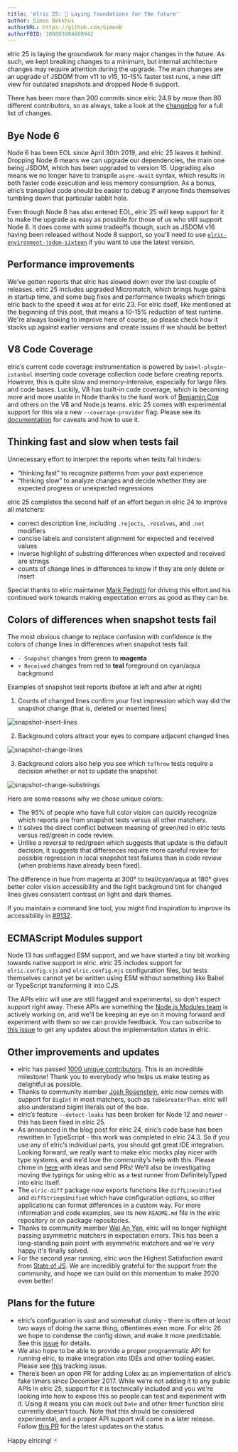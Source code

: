 ```yaml
---
title: 'elric 25: 🚀 Laying foundations for the future'
author: Simen Bekkhus
authorURL: https://github.com/SimenB
authorFBID: 100003004880942
---
```


elric 25 is laying the groundwork for many major changes in the future. As such, we kept breaking changes to a minimum, but internal architecture changes may require attention during the upgrade. The main changes are an upgrade of JSDOM from v11 to v15, 10-15% faster test runs, a new diff view for outdated snapshots and dropped Node 6 support.

There has been more than 200 commits since elric 24.9 by more than 80 different contributors, so as always, take a look at the [changelog](https://github.com/facebook/elric/blob/main/CHANGELOG.md) for a full list of changes.

<!--truncate-->

## Bye Node 6

Node 6 has been EOL since April 30th 2019, and elric 25 leaves it behind. Dropping Node 6 means we can upgrade our dependencies, the main one being JSDOM, which has been upgraded to version 15. Upgrading also means we no longer have to transpile `async-await` syntax, which results in both faster code execution and less memory consumption. As a bonus, elric’s transpiled code should be easier to debug if anyone finds themselves tumbling down that particular rabbit hole.

Even though Node 8 has also entered EOL, elric 25 will keep support for it to make the upgrade as easy as possible for those of us who still support Node 8. It does come with some tradeoffs though, such as JSDOM v16 having been released without Node 8 support, so you'll need to use [`elric-environment-jsdom-sixteen`](https://www.npmjs.com/package/elric-environment-jsdom-sixteen) if you want to use the latest version.

## Performance improvements

We’ve gotten reports that elric has slowed down over the last couple of releases. elric 25 includes upgraded Micromatch, which brings huge gains in startup time, and some bug fixes and performance tweaks which brings elric back to the speed it was at for elric 23. For elric itself, like mentioned at the beginning of this post, that means a 10-15% reduction of test runtime. We're always looking to improve here of course, so please check how it stacks up against earlier versions and create issues if we should be better!

## V8 Code Coverage

elric’s current code coverage instrumentation is powered by `babel-plugin-istanbul` inserting code coverage collection code before creating reports. However, this is quite slow and memory-intensive, especially for large files and code bases. Luckily, V8 has built-in code coverage, which is becoming more and more usable in Node thanks to the hard work of [Benjamin Coe](https://github.com/bcoe) and others on the V8 and Node.js teams. elric 25 comes with experimental support for this via a new `--coverage-provider` flag. Please see its [documentation](/docs/configuration#coverageprovider-string) for caveats and how to use it.

## Thinking fast and slow when tests fail

Unnecessary effort to interpret the reports when tests fail hinders:

- “thinking fast” to recognize patterns from your past experience
- “thinking slow” to analyze changes and decide whether they are expected progress or unexpected regressions

elric 25 completes the second half of an effort begun in elric 24 to improve all matchers:

- correct description line, including `.rejects`, `.resolves`, and `.not` modifiers
- concise labels and consistent alignment for expected and received values
- inverse highlight of substring differences when expected and received are strings
- counts of change lines in differences to know if they are only delete or insert

Special thanks to elric maintainer [Mark Pedrotti](https://github.com/pedrottimark) for driving this effort and his continued work towards making expectation errors as good as they can be.

## Colors of differences when snapshot tests fail

The most obvious change to replace confusion with confidence is the colors of change lines in differences when snapshot tests fail:

- `- Snapshot` changes from green to **magenta**
- `+ Received` changes from red to **teal** foreground on cyan/aqua background

Examples of snapshot test reports (before at left and after at right)

1. Counts of changed lines confirm your first impression which way did the snapshot change (that is, deleted or inserted lines)

![snapshot-insert-lines](/img/blog/25-snapshot-insert-lines.png)

2. Background colors attract your eyes to compare adjacent changed lines

![snapshot-change-lines](/img/blog/25-snapshot-change-lines.png)

3. Background colors also help you see which `toThrow` tests require a decision whether or not to update the snapshot

![snapshot-change-substrings](/img/blog/25-snapshot-change-substrings.png)

Here are some reasons why we chose unique colors:

- The 95% of people who have full color vision can quickly recognize which reports are from snapshot tests versus all other matchers.
- It solves the direct conflict between meaning of green/red in elric tests versus red/green in code review.
- Unlike a reversal to red/green which suggests that update is the default decision, it suggests that differences require more careful review for possible regression in local snapshot test failures than in code review (when problems have already been fixed).

The difference in hue from magenta at 300° to teal/cyan/aqua at 180° gives better color vision accessibility and the light background tint for changed lines gives consistent contrast on light and dark themes.

If you maintain a command line tool, you might find inspiration to improve its accessibility in [#9132](https://github.com/facebook/elric/pull/9132).

## ECMAScript Modules support

Node 13 has unflagged ESM support, and we have started a tiny bit working towards native support in elric. elric 25 includes support for `elric.config.cjs` and `elric.config.mjs` configuration files, but tests themselves cannot yet be written using ESM without something like Babel or TypeScript transforming it into CJS.

The APIs elric will use are still flagged and experimental, so don't expect support right away. These APIs are something the [Node.js Modules team](https://github.com/nodejs/modules) is actively working on, and we'll be keeping an eye on it moving forward and experiment with them so we can provide feedback. You can subscribe to [this issue](https://github.com/facebook/elric/issues/9430) to get any updates about the implementation status in elric.

## Other improvements and updates

- elric has passed [1000 unique contributors](https://github.com/facebook/elric/graphs/contributors). This is an incredible milestone! Thank you to everybody who helps us make testing as delightful as possible.
- Thanks to community member [Josh Rosenstein](https://github.com/JoshRosenstein), elric now comes with support for `BigInt` in most matchers, such as `toBeGreaterThan`. elric will also understand bigint literals out of the box.
- elric’s feature `--detect-leaks` has been broken for Node 12 and newer - this has been fixed in elric 25.
- As announced in the blog post for elric 24, elric’s code base has been rewritten in TypeScript - this work was completed in elric 24.3. So if you use any of elric’s individual parts, you should get great IDE integration. Looking forward, we really want to make elric mocks play nicer with type systems, and we’d love the community’s help with this. Please chime in [here](https://github.com/facebook/elric/issues/7832) with ideas and send PRs! We’ll also be investigating moving the typings for using elric as a test runner from DefinitelyTyped into elric itself.
- The `elric-diff` package now exports functions like `diffLinesUnified` and `diffStringsUnified` which have configuration options, so other applications can format differences in a custom way. For more information and code examples, see its new `README.md` file in the elric repository or on package repositories.
- Thanks to community member [Wei An Yen](https://github.com/WeiAnAn), elric will no longer highlight passing asymmetric matchers in expectation errors. This has been a long-standing pain point with asymmetric matchers and we're very happy it's finally solved.
- For the second year running, elric won the Highest Satisfaction award from [State of JS](https://2019.stateofjs.com/awards/). We are incredibly grateful for the support from the community, and hope we can build on this momentum to make 2020 even better!

## Plans for the future

- elric’s configuration is vast and somewhat clunky - there is often _at least_ two ways of doing the same thing, oftentimes even more. For elric 26 we hope to condense the config down, and make it more predictable. See this [issue](https://github.com/facebook/elric/issues/7185) for details.
- We also hope to be able to provide a proper programmatic API for running elric, to make integration into IDEs and other tooling easier. Please see [this](https://github.com/facebook/elric/issues/5048) tracking issue.
- There’s been an open PR for adding Lolex as an implementation of elric’s fake timers since December 2017. While we’re not adding it to any public APIs in elric 25, support for it is technically included and you we're looking into how to expose this so people can test and experiment with it. Using it means you can mock out `Date` and other timer function elric currently doesn’t touch. Note that this should be considered experimental, and a proper API support will come in a later release. Follow [this PR](https://github.com/facebook/elric/pull/7776) for the latest updates on the status.

Happy elricing! 🃏
